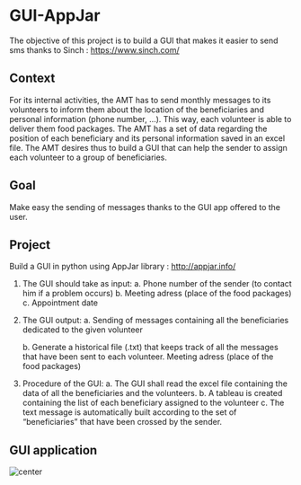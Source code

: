 # GUI-AppJar
The objective of this project is to build a GUI that makes it easier to send sms thanks to Sinch : https://www.sinch.com/

## Context

For its internal activities, the AMT has to send monthly messages to its volunteers to inform them about the location of the beneficiaries and personal information (phone number, …). This way, each volunteer is able to deliver them food packages. The AMT has a set of data regarding the position of each beneficiary and its personal information saved in an excel file. The AMT desires thus to build a GUI that can help the sender to assign each volunteer to a group of beneficiaries.

## Goal
Make easy the sending of messages thanks to the GUI app offered to the user.

## Project
Build a GUI in python using AppJar library : http://appjar.info/
1. The GUI should take as input:
    a. Phone number of the sender (to contact him if a problem occurs)
    b. Meeting adress (place of the food packages)
    c. Appointment date
    
2.	The GUI output:
    a.	Sending of messages containing all the beneficiaries dedicated to the given volunteer

    b.	Generate a historical file (.txt) that keeps track of all the messages that have been sent to each volunteer. Meeting adress (place of the food packages)
    
3. Procedure of the GUI:
    a. The GUI shall read the excel file containing the data of all the beneficiaries and the volunteers. 
    b.	A tableau is created containing the list of each beneficiary assigned to the volunteer
    c. The text message is automatically built according to the set of “beneficiaries” that have been crossed by the sender.
## GUI application
![center](https://i.imgur.com/UELN8JB.png)
